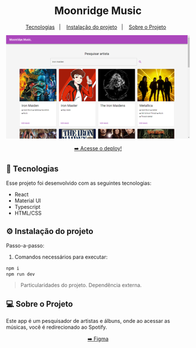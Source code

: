 <h1 align="center"> Moonridge Music </h1>

<p align="center">
  <a href="#-tecnologias">Tecnologias</a>&nbsp;&nbsp;&nbsp;|&nbsp;&nbsp;&nbsp;
    <a href="#-instalacao-do-projeto">Instalação do projeto</a>&nbsp;&nbsp;&nbsp;|&nbsp;&nbsp;&nbsp;
  <a href="#-sobre-o-projeto">Sobre o Projeto</a>&nbsp;&nbsp;&nbsp;
</p>

<p align="center">
  <img alt="imagem do site pronto no vercel" src="./public/print.png">
</p>

<p align="center">
  <a href="https://vs12-front-react-spotify.vercel.app/" target="_blank">➡️ Acesse o deploy!</a>
</p>

## 🚀 Tecnologias

Esse projeto foi desenvolvido com as seguintes tecnologias:

- React
- Material UI
- Typescript
- HTML/CSS

## ⚙️ Instalação do projeto

Passo-a-passo:

1. Comandos necessários para executar:

```
npm i
npm run dev
```

> Particularidades do projeto. Dependência externa.

## 💻 Sobre o Projeto

Este app é um pesquisador de artistas e álbuns, onde ao acessar as músicas, você é redirecionado ao Spotify.

<p align="center">
  <a href="https://www.figma.com/file/68VvVW4x1Ic5HoRuP9zHRy/Moonridge-Music?type=design&node-id=0%3A1&mode=design&t=lzncdjSermFuWYZt-1" target="_blank">➡️ Figma</a>
</p>
